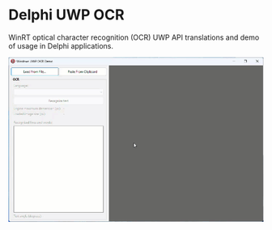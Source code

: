 # Delphi UWP OCR
WinRT optical character recognition (OCR) UWP API translations and demo of usage in Delphi applications.

![Video](Demo.gif)